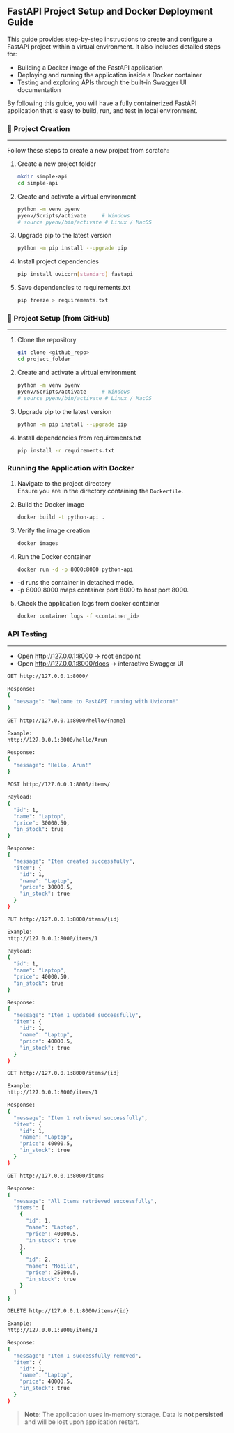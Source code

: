 ## FastAPI Project Setup and Docker Deployment Guide

This guide provides step-by-step instructions to create and configure a FastAPI project within a virtual environment. It also includes detailed steps for:
- Building a Docker image of the FastAPI application
- Deploying and running the application inside a Docker container
- Testing and exploring APIs through the built-in Swagger UI documentation

By following this guide, you will have a fully containerized FastAPI application that is easy to build, run, and test in local environment.

### 🚀 Project Creation
---

Follow these steps to create a new project from scratch:
1. Create a new project folder

    ```sh
    mkdir simple-api
    cd simple-api
    ```
2. Create and activate a virtual environment

    ```sh
    python -m venv pyenv
    pyenv/Scripts/activate     # Windows
    # source pyenv/bin/activate # Linux / MacOS
    ```
3. Upgrade pip to the latest version
    ```sh
    python -m pip install --upgrade pip
    ```
4. Install project dependencies
    ```sh
    pip install uvicorn[standard] fastapi
    ```
5. Save dependencies to requirements.txt
    ```sh
    pip freeze > requirements.txt
    ```
### 🔧 Project Setup (from GitHub)
---
1. Clone the repository
    ```sh
    git clone <github_repo>
    cd project_folder
    ```
2. Create and activate a virtual environment
    ```sh
    python -m venv pyenv
    pyenv/Scripts/activate     # Windows
    # source pyenv/bin/activate # Linux / MacOS
    ```
3. Upgrade pip to the latest version
    ```sh
    python -m pip install --upgrade pip
    ```
4. Install dependencies from requirements.txt
    ```sh
    pip install -r requirements.txt
    ```

### Running the Application with Docker

1. Navigate to the project directory  
   Ensure you are in the directory containing the `Dockerfile`.

2. Build the Docker image
    ```bash
    docker build -t python-api .
    ```
3. Verify the image creation
    ```sh
    docker images
    ```
4. Run the Docker container
    ```sh
    docker run -d -p 8000:8000 python-api
    ```
- -d runs the container in detached mode.
- -p 8000:8000 maps container port 8000 to host port 8000.

5. Check the application logs from docker container

    ```sh
    docker container logs -f <container_id>
    ```

### API Testing
---
* Open http://127.0.0.1:8000
 → root endpoint
* Open http://127.0.0.1:8000/docs
 → interactive Swagger UI


```sh
GET http://127.0.0.1:8000/

Response:
{
  "message": "Welcome to FastAPI running with Uvicorn!"
}
```
```sh
GET http://127.0.0.1:8000/hello/{name}

Example:
http://127.0.0.1:8000/hello/Arun 

Response:
{
  "message": "Hello, Arun!"
}
```
```sh
POST http://127.0.0.1:8000/items/

Payload:
{
  "id": 1,
  "name": "Laptop",
  "price": 30000.50,
  "in_stock": true
}

Response:
{
  "message": "Item created successfully",
  "item": {
    "id": 1,
    "name": "Laptop",
    "price": 30000.5,
    "in_stock": true
  }
}
```
```sh
PUT http://127.0.0.1:8000/items/{id}

Example:
http://127.0.0.1:8000/items/1

Payload:
{
  "id": 1,
  "name": "Laptop",
  "price": 40000.50,
  "in_stock": true
}

Response:
{
  "message": "Item 1 updated successfully",
  "item": {
    "id": 1,
    "name": "Laptop",
    "price": 40000.5,
    "in_stock": true
  }
}
```
```sh
GET http://127.0.0.1:8000/items/{id}

Example:
http://127.0.0.1:8000/items/1

Response:
{
  "message": "Item 1 retrieved successfully",
  "item": {
    "id": 1,
    "name": "Laptop",
    "price": 40000.5,
    "in_stock": true
  }
}
```
```sh
GET http://127.0.0.1:8000/items

Response:
{
  "message": "All Items retrieved successfully",
  "items": [
    {
      "id": 1,
      "name": "Laptop",
      "price": 40000.5,
      "in_stock": true
    },
    {
      "id": 2,
      "name": "Mobile",
      "price": 25000.5,
      "in_stock": true
    }
  ]
}
```
```sh
DELETE http://127.0.0.1:8000/items/{id}

Example:
http://127.0.0.1:8000/items/1

Response:
{
  "message": "Item 1 successfully removed",
  "item": {
    "id": 1,
    "name": "Laptop",
    "price": 40000.5,
    "in_stock": true
  }
}
```

> **Note:** The application uses in-memory storage. Data is **not persisted** and will be lost upon application restart.
